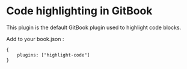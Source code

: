 # Code highlighting in GitBook

This plugin is the default GitBook plugin used to highlight code blocks.

Add to your book.json :

```
{
    plugins: ["highlight-code"]
}
```


